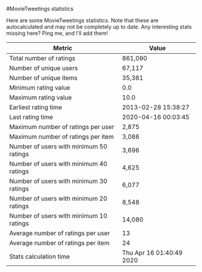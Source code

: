 #MovieTweetings statistics

Here are some MovieTweetings statistics. Note that these are autocalculated and may not be completely up to date. Any interesting stats missing here? Ping me, and I'll add them!

Metric | Value
--- | ---
Total number of ratings                 | 861,090
Number of unique users                  | 67,117
Number of unique items                  | 35,381
Minimum rating value                    | 0.0
Maximum rating value                    | 10.0
Earliest rating time                    | 2013-02-28 15:38:27
Last rating time                        | 2020-04-16 00:03:45
Maximum number of ratings per user      | 2,875
Maximum number of ratings per item      | 3,086
Number of users with minimum 50 ratings | 3,696
Number of users with minimum 40 ratings | 4,625
Number of users with minimum 30 ratings | 6,077
Number of users with minimum 20 ratings | 8,548
Number of users with minimum 10 ratings | 14,080
Average number of ratings per user      | 13
Average number of ratings per item      | 24
Stats calculation time                  | Thu Apr 16 01:40:49 2020

